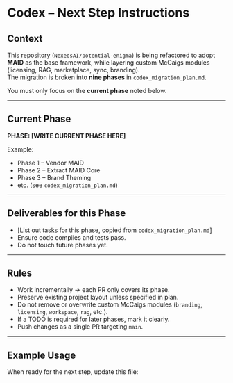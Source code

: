 # Codex – Next Step Instructions

## Context
This repository (`NexeosAI/potential-enigma`) is being refactored to adopt **MAID** as the base framework, while layering custom McCaigs modules (licensing, RAG, marketplace, sync, branding).  
The migration is broken into **nine phases** in `codex_migration_plan.md`.

You must only focus on the **current phase** noted below.

---

## Current Phase
**PHASE: [WRITE CURRENT PHASE HERE]**

Example:  
- Phase 1 – Vendor MAID  
- Phase 2 – Extract MAID Core  
- Phase 3 – Brand Theming  
- etc. (see `codex_migration_plan.md`)

---

## Deliverables for this Phase
- [List out tasks for this phase, copied from `codex_migration_plan.md`]
- Ensure code compiles and tests pass.
- Do not touch future phases yet.

---

## Rules
- Work incrementally → each PR only covers its phase.
- Preserve existing project layout unless specified in plan.
- Do not remove or overwrite custom McCaigs modules (`branding`, `licensing`, `workspace`, `rag`, etc.).
- If a TODO is required for later phases, mark it clearly.
- Push changes as a single PR targeting `main`.

---

## Example Usage
When ready for the next step, update this file:

